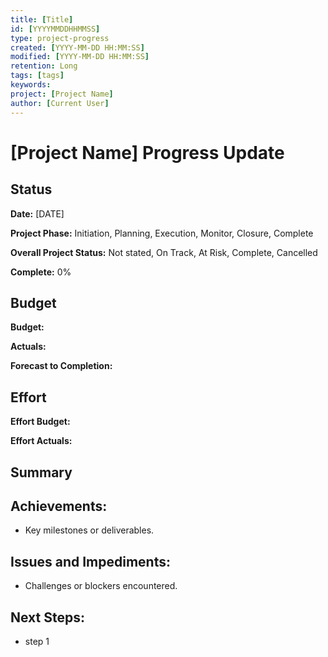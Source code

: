 ```yaml
---
title: [Title]
id: [YYYYMMDDHHMMSS] 
type: project-progress
created: [YYYY-MM-DD HH:MM:SS] 
modified: [YYYY-MM-DD HH:MM:SS] 
retention: Long
tags: [tags]
keywords: 
project: [Project Name]
author: [Current User]
---
```


# [Project Name] Progress Update 

## Status

**Date:** [DATE]

**Project Phase:** Initiation, Planning, Execution, Monitor, Closure, Complete

**Overall Project Status:** Not stated, On Track, At Risk, Complete, Cancelled

**Complete:** 0%

## Budget

**Budget:**

**Actuals:**

**Forecast to Completion:**

## Effort

**Effort Budget:** 

**Effort Actuals:**

## Summary

## Achievements:

- Key milestones or deliverables.

## Issues and Impediments:

- Challenges or blockers encountered.

## Next Steps:

- step 1 
